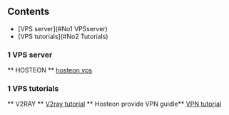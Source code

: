 Contents
---------
- [VPS server](#No1 VPSserver)
- [VPS tutorials](#No2 Tutorials)

 
 <a name="No1 VPSserver"></a>
 ### 1 VPS server
 ** HOSTEON ** [hosteon vps](hosteon.com)


 <a name="No2 Tutorials"></a>
 ### 1 VPS tutorials
 ** V2RAY ** [V2ray tutorial](http://v2ray.com/)
 ** Hosteon provide VPN guidle** [VPN tutorial](https://docs.unixfy.me/books/tutorials/chapter/vpn-tutorials)

